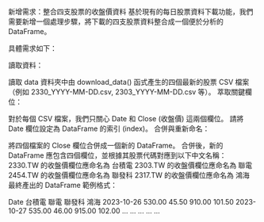 新增需求：整合四支股票的收盤價資料
基於現有的每日股票資料下載功能，我們需要新增一個處理步驟，將下載的四支股票資料整合成一個便於分析的 DataFrame。

具體需求如下：

讀取資料：

讀取 data 資料夾中由 download_data() 函式產生的四個最新的股票 CSV 檔案（例如 2330_YYYY-MM-DD.csv, 2303_YYYY-MM-DD.csv 等）。
萃取關鍵欄位：

對於每個 CSV 檔案，我們只關心 Date 和 Close (收盤價) 這兩個欄位。
請將 Date 欄位設定為 DataFrame 的索引 (index)。
合併與重新命名：

將四個檔案的 Close 欄位合併成一個新的 DataFrame。
合併後，新的 DataFrame 應包含四個欄位，並根據其股票代碼對應到以下中文名稱：
2330.TW 的收盤價欄位應命名為 台積電
2303.TW 的收盤價欄位應命名為 聯電
2454.TW 的收盤價欄位應命名為 聯發科
2317.TW 的收盤價欄位應命名為 鴻海
最終產出的 DataFrame 範例格式：

Date	台積電	聯電	聯發科	鴻海
2023-10-26	530.00	45.50	910.00	101.50
2023-10-27	535.00	46.00	915.00	102.00
...	...	...	...	...